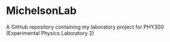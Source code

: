 # MichelsonLab
A GitHub repository containing my laboratory project for PHY300 (Experimental Physics Laboratory 2)
